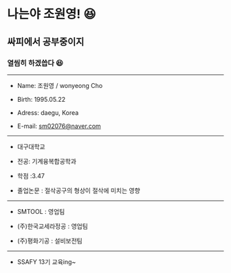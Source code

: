 # 나는야 조원영! :laughing:

## 싸피에서 공부중이지

### 열씸히 하겠씁다 :laughing:

-----

- Name: 조원영 / wonyeong Cho

- Birth: 1995.05.22

- Adress: daegu, Korea

- E-mail: sm02076@naver.com

------

- 대구대학교

- 전공: 기계융복합공학과

- 학점 :3.47

- 졸업논문 : 절삭공구의 형상이 절삭에 미치는 영향

-----

- SMTOOL : 영업팀

- (주)한국교세라정공 : 영업팀

- (주)평화기공 : 설비보전팀

----

- SSAFY 13기 교육ing~
